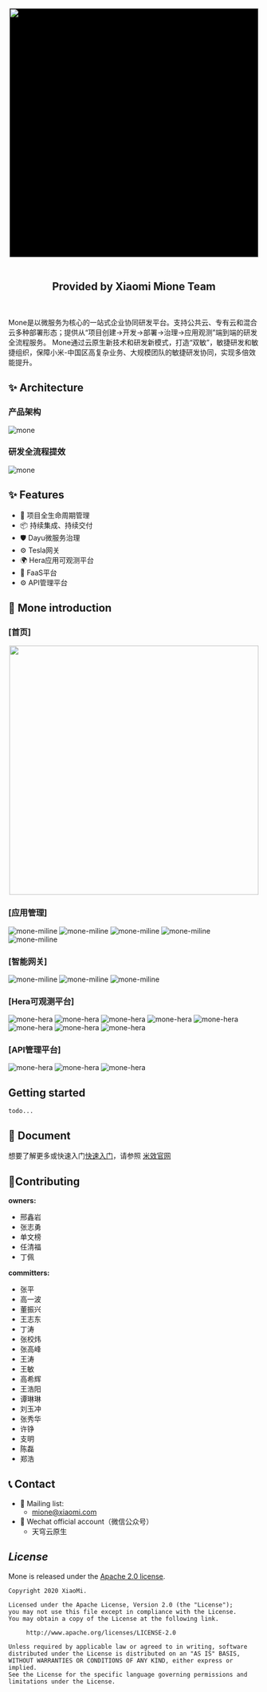 <div align='center'>
    <a href="https://github.com/XiaoMi/mone">
      <img width="500" style='background:black' src="https://img.youpin.mi-img.com/middlewareGroup/1bd0957f930473e6449e3c34d52df98a.png">
    </a>
</div>
<div align='center'>
<br>
<h2 align='center' >Provided by Xiaomi Mione Team </h2>
<br>
</div>

  Mone是以微服务为核心的一站式企业协同研发平台。支持公共云、专有云和混合云多种部署形态；提供从“项目创建->开发->部署->治理->应用观测”端到端的研发全流程服务。
  Mone通过云原生新技术和研发新模式，打造“双敏”，敏捷研发和敏捷组织，保障小米-中国区高复杂业务、大规模团队的敏捷研发协同，实现多倍效能提升。

## ✨ Architecture
### 产品架构
![mone](readme/image/mione产品架构.png)
### 研发全流程提效
![mone](readme/image/mione_devflow.png)


## ✨ Features
- 🌈 项目全生命周期管理
- 📦 持续集成、持续交付
- 🛡 Dayu微服务治理
- ⚙️ Tesla网关
- 🌍 Hera应用可观测平台
- 🎨 FaaS平台
- ⚙️ API管理平台



## 🔗 Mone introduction

### [首页]

<div align='center'>
  <a href="https://github.com/XiaoMi/mone">
    <img width=500" src="https://img.youpin.mi-img.com/middlewareGroup/79896da74b1a269a3a88455ab0439103.png?w=1306&h=851">
  </a>
</div>

### [应用管理]
![mone-miline](readme/image/miline01.png)
![mone-miline](readme/image/miline02.png)
![mone-miline](readme/image/miline03.png)
![mone-miline](readme/image/miline05.png)
![mone-miline](readme/image/miline04.png)

### [智能网关]
![mone-miline](readme/image/gw01.png)
![mone-miline](readme/image/gw02.png)
![mone-miline](readme/image/gw04.png)

### [Hera可观测平台]
![mone-hera](readme/image/hera01.jpeg)
![mone-hera](readme/image/hera02.png)
![mone-hera](readme/image/hera03.png)
![mone-hera](readme/image/hera04.png)
![mone-hera](readme/image/hera05.png)
![mone-hera](readme/image/hera06.png)
![mone-hera](readme/image/hera07.png)
![mone-hera](readme/image/hera08.png)

### [API管理平台]
![mone-hera](readme/image/miapi01.png)
![mone-hera](readme/image/miapi02.png)
![mone-hera](readme/image/miapi03.png)


## Getting started
    todo...

## 📃 Document

 想要了解更多或快速入门[快速入门](http://mone.xiaomiyoupin.com/#/doc/1)，请参照 [米效官网](http://mone.xiaomiyoupin.com/#/index)
 
## 🔨Contributing

**owners:**
- 邢鑫岩                                                                                                                     
- 张志勇
- 单文榜
- 任清福
- 丁佩

**committers:**
- 张平
- 高一波
- 董振兴
- 王志东
- 丁涛
- 张校炜
- 张高峰
- 王涛
- 王敏
- 高希辉
- 王浩阳
- 谭琳琳
- 刘玉冲
- 张秀华
- 许铮
- 支明
- 陈磊
- 郑浩
    
 ## 📞 Contact


 + 📮 Mailing list:
   + mione@xiaomi.com
 + 📮 Wechat official account（微信公众号）
   + 天穹云原生


## *License*
Mone is released under the [Apache 2.0 license](LICENSE).

```
Copyright 2020 XiaoMi.

Licensed under the Apache License, Version 2.0 (the "License");
you may not use this file except in compliance with the License.
You may obtain a copy of the License at the following link.

     http://www.apache.org/licenses/LICENSE-2.0

Unless required by applicable law or agreed to in writing, software
distributed under the License is distributed on an "AS IS" BASIS,
WITHOUT WARRANTIES OR CONDITIONS OF ANY KIND, either express or implied.
See the License for the specific language governing permissions and
limitations under the License.
```
